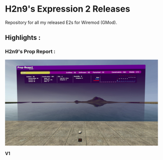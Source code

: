 # H2n9's Expression 2 Releases
Repository for all my released E2s for Wiremod (GMod).

## Highlights :

### H2n9's Prop Report :

![H2n9 Prop Report Example](https://github.com/H2n9/Expression-2-Releases/blob/master/Image%20Examples/H2n9PropReport.jpg?raw=true)

**V1**
